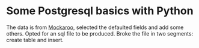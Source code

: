 # Some Postgresql basics with Python

The data is from [Mockaroo](https://mockaroo.com/), selected the defaulted fields and add some others. Opted for an sql file to be produced. Broke the file in two segments: create table and insert.